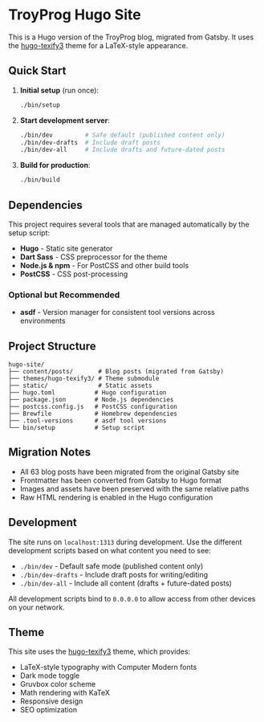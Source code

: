 # TroyProg Hugo Site

This is a Hugo version of the TroyProg blog, migrated from Gatsby. It uses the [hugo-texify3](https://github.com/michaelneuper/hugo-texify3) theme for a LaTeX-style appearance.

## Quick Start

1. **Initial setup** (run once):
   ```bash
   ./bin/setup
   ```

2. **Start development server**:
   ```bash
   ./bin/dev         # Safe default (published content only)
   ./bin/dev-drafts  # Include draft posts
   ./bin/dev-all     # Include drafts and future-dated posts
   ```

3. **Build for production**:
   ```bash
   ./bin/build
   ```

## Dependencies

This project requires several tools that are managed automatically by the setup script:

- **Hugo** - Static site generator
- **Dart Sass** - CSS preprocessor for the theme
- **Node.js & npm** - For PostCSS and other build tools
- **PostCSS** - CSS post-processing

### Optional but Recommended

- **asdf** - Version manager for consistent tool versions across environments

## Project Structure

```
hugo-site/
├── content/posts/       # Blog posts (migrated from Gatsby)
├── themes/hugo-texify3/ # Theme submodule
├── static/              # Static assets
├── hugo.toml           # Hugo configuration
├── package.json        # Node.js dependencies
├── postcss.config.js   # PostCSS configuration
├── Brewfile            # Homebrew dependencies
├── .tool-versions      # asdf tool versions
└── bin/setup           # Setup script
```

## Migration Notes

- All 63 blog posts have been migrated from the original Gatsby site
- Frontmatter has been converted from Gatsby to Hugo format
- Images and assets have been preserved with the same relative paths
- Raw HTML rendering is enabled in the Hugo configuration

## Development

The site runs on `localhost:1313` during development. Use the different development scripts based on what content you need to see:

- `./bin/dev` - Default safe mode (published content only)
- `./bin/dev-drafts` - Include draft posts for writing/editing
- `./bin/dev-all` - Include all content (drafts + future-dated posts)

All development scripts bind to `0.0.0.0` to allow access from other devices on your network.

## Theme

This site uses the [hugo-texify3](https://github.com/michaelneuper/hugo-texify3) theme, which provides:

- LaTeX-style typography with Computer Modern fonts
- Dark mode toggle
- Gruvbox color scheme
- Math rendering with KaTeX
- Responsive design
- SEO optimization